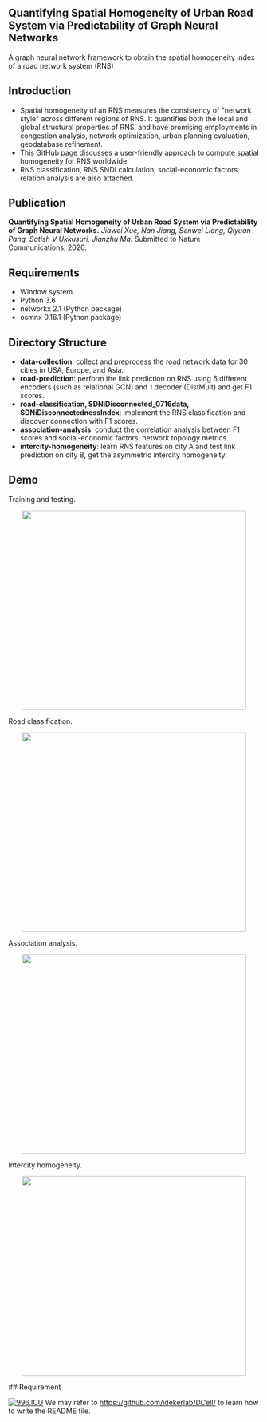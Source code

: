 ## Quantifying Spatial Homogeneity of Urban Road System via Predictability of Graph Neural Networks

A graph neural network framework to obtain the spatial homogeneity index of a road network system (RNS) 

## Introduction

* Spatial homogeneity of an RNS measures the consistency of "network style" across different regions of RNS. 
It quantifies both the local and global structural properties of RNS, and have promising employments in congestion analysis, network optimization, 
urban planning evaluation, geodatabase refinement.
* This GitHub page discusses a user-friendly approach to compute spatial homogeneity for RNS worldwide. 
* RNS classification, RNS SNDI calculation, social-economic factors relation analysis are also attached.  

## Publication

**Quantifying Spatial Homogeneity of Urban Road System via Predictability of Graph Neural Networks.**
*Jiawei Xue, Nan Jiang, Senwei Liang, Qiyuan Pang, Satish V Ukkusuri, Jianzhu Ma.* 
Submitted to Nature Communications, 2020. 

## Requirements
* Window system
* Python 3.6
* networkx 2.1 (Python package)
* osmnx 0.16.1 (Python package)

## Directory Structure

* **data-collection**: collect and preprocess the road network data for 30 cities in USA, Europe, and Asia. 
* **road-prediction**: perform the link prediction on RNS using 6 different encoders (such as relational GCN) and 1 decoder (DistMult) and get F1 scores.
* **road-classification, SDNiDisconnected_0716data, SDNiDisconnectednessIndex**: implement the RNS classification and discover connection with F1 scores.
* **association-analysis**: conduct the correlation analysis between F1 scores and social-economic factors, network topology metrics.
* **intercity-homogeneity**: learn RNS features on city A and test link prediction on city B, get the asymmetric intercity homogeneity. 

## Demo
Training and testing.

<p align="center">
  <img src="https://github.com/jiang719/road-network-predictability/blob/master/mainFigures/001.png" width="450" height="400">
</p>

Road classification.

<p align="center">
  <img src="https://github.com/jiang719/road-network-predictability/blob/master/mainFigures/002.png" width="450" height="400">
</p>

Association analysis.

<p align="center">
  <img src="https://github.com/jiang719/road-network-predictability/blob/master/mainFigures/003.png" width="450" height="400">
</p>

Intercity homogeneity.

<p align="center">
  <img src="https://github.com/jiang719/road-network-predictability/blob/master/mainFigures/004.png" width="450" height="400">
</p>
## Requirement

[![996.ICU](https://img.shields.io/badge/link-996.icu-red.svg)](https://996.icu) 
We may refer to https://github.com/idekerlab/DCell/ to learn how to write the README file.
